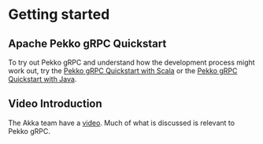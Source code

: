 # Getting started

## Apache Pekko gRPC Quickstart

To try out Pekko gRPC and understand how the development process might work out, try the [Pekko gRPC Quickstart with Scala](https://github.com//apache/pekko-grpc-quickstart-scala.g8/) or the [Pekko gRPC Quickstart with Java](https://github.com//apache/pekko-grpc-quickstart-java.g8/).

## Video Introduction

The Akka team have a [video](https://doc.akka.io/libraries/akka-grpc/current/getting-started.html#video-introduction).
Much of what is discussed is relevant to Pekko gRPC.
